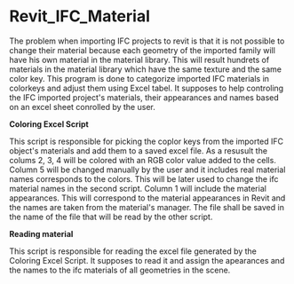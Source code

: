 # Revit_IFC_Material
The problem when importing IFC projects to revit is that it is not possible to change their material because each geometry of the imported family will have his own material in the material library. This will result hundrets of materials in the material library which have the same texture and the same color key.
This program is done to categorize imported IFC materials in colorkeys and adjust them using Excel tabel. It supposes to help controling the IFC imported project's materials, their appearances and names based on an excel sheet conrolled by the user.

**********Coloring Excel Script**********

This script is responsible for picking the coplor keys from the imported IFC object's materials and add them to a saved excel file.
As a resusult the colums 2, 3, 4 will be colored with an RGB color value added to the cells.
Column 5 will be changed manually by the user and it includes real material names corresponds to the colors.
This will be later used to change the ifc material names in the second script.
Column 1 will include the material appearances. This will correspond to the material appearances in Revit 
and the names are taken from the material's manager.
The file shall be saved in the name of the file that will be read by the other script.

**********Reading material**********

This script is responsible for reading the excel file generated by the Coloring Excel Script.
It supposes to read it and assign the apearances and the names to the ifc materials of all geometries in the scene.
